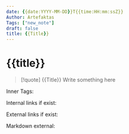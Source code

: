 ```yaml
---
date: {{date:YYYY-MM-DD}}T{{time:HH:mm:ssZ}}
Author: Artefaktas
Tags: ["new_note"]
draft: false
title: {{Title}}
---
```


# {{title}}

> [!quote] {{Title}}
> Write something here

Inner Tags:

Internal links if exist:

External links if exist:

Markdown external: 